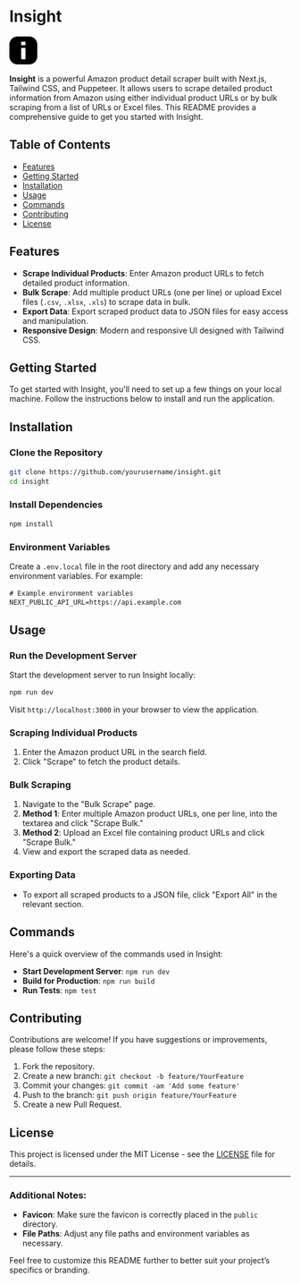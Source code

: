 # Insight

<img src="public/insight-logo.png" alt="Insight Logo" width="50" />

**Insight** is a powerful Amazon product detail scraper built with Next.js, Tailwind CSS, and Puppeteer. It allows users to scrape detailed product information from Amazon using either individual product URLs or by bulk scraping from a list of URLs or Excel files. This README provides a comprehensive guide to get you started with Insight.

## Table of Contents

- [Features](#features)
- [Getting Started](#getting-started)
- [Installation](#installation)
- [Usage](#usage)
- [Commands](#commands)
- [Contributing](#contributing)
- [License](#license)

## Features

- **Scrape Individual Products**: Enter Amazon product URLs to fetch detailed product information.
- **Bulk Scrape**: Add multiple product URLs (one per line) or upload Excel files (`.csv`, `.xlsx`, `.xls`) to scrape data in bulk.
- **Export Data**: Export scraped product data to JSON files for easy access and manipulation.
- **Responsive Design**: Modern and responsive UI designed with Tailwind CSS.

## Getting Started

To get started with Insight, you'll need to set up a few things on your local machine. Follow the instructions below to install and run the application.

## Installation

### Clone the Repository

```bash
git clone https://github.com/yourusername/insight.git
cd insight
```

### Install Dependencies

```bash
npm install
```

### Environment Variables

Create a `.env.local` file in the root directory and add any necessary environment variables. For example:

```env
# Example environment variables
NEXT_PUBLIC_API_URL=https://api.example.com
```

## Usage

### Run the Development Server

Start the development server to run Insight locally:

```bash
npm run dev
```

Visit `http://localhost:3000` in your browser to view the application.

### Scraping Individual Products

1. Enter the Amazon product URL in the search field.
2. Click "Scrape" to fetch the product details.

### Bulk Scraping

1. Navigate to the "Bulk Scrape" page.
2. **Method 1**: Enter multiple Amazon product URLs, one per line, into the textarea and click "Scrape Bulk."
3. **Method 2**: Upload an Excel file containing product URLs and click "Scrape Bulk."
4. View and export the scraped data as needed.

### Exporting Data

- To export all scraped products to a JSON file, click "Export All" in the relevant section.

## Commands

Here's a quick overview of the commands used in Insight:

- **Start Development Server**: `npm run dev`
- **Build for Production**: `npm run build`
- **Run Tests**: `npm test`

## Contributing

Contributions are welcome! If you have suggestions or improvements, please follow these steps:

1. Fork the repository.
2. Create a new branch: `git checkout -b feature/YourFeature`
3. Commit your changes: `git commit -am 'Add some feature'`
4. Push to the branch: `git push origin feature/YourFeature`
5. Create a new Pull Request.

## License

This project is licensed under the MIT License - see the [LICENSE](LICENSE) file for details.

---

### Additional Notes:

- **Favicon**: Make sure the favicon is correctly placed in the `public` directory.
- **File Paths**: Adjust any file paths and environment variables as necessary.

Feel free to customize this README further to better suit your project’s specifics or branding.